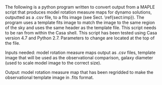 The following is a python program written to convert output  from a MAPLE script that produces model rotation measure maps for dynamo solutions, outputted as a .csv file, to a fits image (see Sect. \ref{sect:imp}).  The program uses a template fits image to match the image to the same region of the sky and uses the same header as the template file.  This script needs to be ran from within the Casa shell.  This script has been tested using Casa version 4.7 and Python 2.7.  Parameters to change are located at the top of the file.

Inputs needed: model rotation measure maps output as .csv files, template image that will be used as the observational comparison, galaxy diameter (used to scale model image to the correct size).

Output: model rotation measure map that has been regridded to make the observational template image in .fits format.
